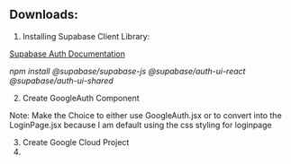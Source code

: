 ## Downloads:

1. Installing Supabase Client Library:

[Supabase Auth Documentation](https://supabase.com/docs/guides/auth/quickstarts/react)

*npm install @supabase/supabase-js @supabase/auth-ui-react @supabase/auth-ui-shared*

2. Create GoogleAuth Component

Note: Make the Choice to either use GoogleAuth.jsx or to convert into the LoginPage.jsx because I am default using the css styling for loginpage

3. Create Google Cloud Project
4. 
